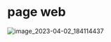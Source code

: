 # page web 
![image_2023-04-02_184114437](https://user-images.githubusercontent.com/127990595/229369802-5d4323c4-4c1d-434e-9301-05fba869064d.png)

